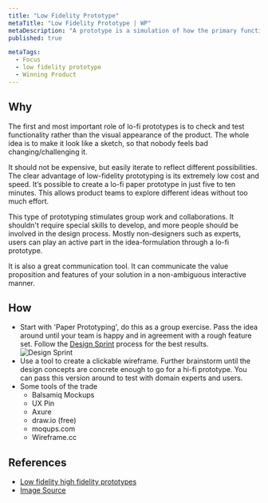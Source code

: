 ```yaml
---
title: "Low Fidelity Prototype"
metaTitle: "Low Fidelity Prototype | WP"
metaDescription: "A prototype is a simulation of how the primary functionality of the product will work. It allows you to initiate discussion with other stakeholders such as domain experts, potential users, decision makers, etc. Low-fidelity (lo-fi) prototyping is a quick and easy way to translate high-level design concepts into tangible and testable artifacts. It doesn’t have to be so concrete or look like a finished product."
published: true

metaTags:
  - Focus
  - low fidelity prototype
  - Winning Product
---
```


## Why
The first and most important role of lo-fi prototypes is to check and test functionality rather than the visual appearance of the product. The whole idea is to make it look like a sketch, so that nobody feels bad changing/challenging it.

It should not be expensive, but easily iterate to reflect different possibilities. The clear advantage of low-fidelity prototyping is its extremely low cost and speed. It’s possible to create a lo-fi paper prototype in just five to ten minutes. This allows product teams to explore different ideas without too much effort.

This type of prototyping stimulates group work and collaborations. It shouldn't require special skills to develop, and more people should be involved in the design process. Mostly non-designers such as experts, users can play an active part in the idea-formulation through a lo-fi prototype.

It is also a great communication tool. It can communicate the value proposition and features of your solution in a non-ambiguous interactive manner.

## How

- Start with 'Paper Prototyping', do this as a group exercise. Pass the idea around until your team is happy and in agreement with a rough feature set.  Follow the [Design Sprint](https://www.gv.com/sprint/) process for the best results.
  ![Design Sprint](https://miro.medium.com/max/2000/1*YAulgPaB93hG_V0Pomc1xg.jpeg)
- Use a tool to create a clickable wireframe. Further brainstorm until the design concepts are concrete enough to go for a hi-fi prototype. You can pass this version around to test with domain experts and users.
- Some tools of the trade
  - Balsamiq Mockups
  - UX Pin
  - Axure
  - draw.io (free)
  - moqups.com
  - Wireframe.cc

## References

- [Low fidelity high fidelity prototypes](https://theblog.adobe.com/prototyping-difference-low-fidelity-high-fidelity-prototypes-use/)
- [Image Source](https://sprintstories.com/7-tips-for-the-first-ever-design-sprint-of-a-company-16682b307c1c)
